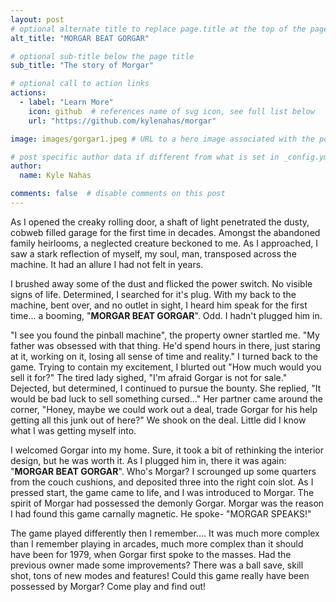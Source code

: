 ```yaml
---
layout: post
# optional alternate title to replace page.title at the top of the page
alt_title: "MORGAR BEAT GORGAR"

# optional sub-title below the page title
sub_title: "The story of Morgar"

# optional call to action links
actions:
  - label: "Learn More"
    icon: github  # references name of svg icon, see full list below
    url: "https://github.com/kylenahas/morgar"

image: images/gorgar1.jpeg # URL to a hero image associated with the post (e.g., /assets/page-pic.jpg)

# post specific author data if different from what is set in _config.yml 
author:
  name: Kyle Nahas

comments: false  # disable comments on this post
---
```


As I opened the creaky rolling door, a shaft of light penetrated the dusty, cobweb filled garage for the first time in decades. Amongst the abandoned family heirlooms, a neglected creature beckoned to me. As I approached, I saw a stark reflection of myself, my soul, man, transposed across the machine. It had an allure I had not felt in years.

I brushed away some of the dust and flicked the power switch. No visible signs of life. Determined, I searched for it's plug. With my back to the machine, bent over, and no outlet in sight, I heard him speak for the first time... a booming, "**MORGAR BEAT GORGAR**".  Odd. I hadn't plugged him in. 

"I see you found the pinball machine", the property owner startled me. "My father was obsessed with that thing. He'd spend hours in there, just staring at it, working on it, losing all sense of time and reality." I turned back to the game. Trying to contain my excitement, I blurted out "How much would you sell it for?" The tired lady sighed, "I'm afraid Gorgar is not for sale." Dejected, but determined, I continued to pursue the bounty. She replied, "It would be bad luck to sell something cursed..." Her partner came around the corner, "Honey, maybe we could work out a deal, trade Gorgar for his help getting all this junk out of here?" We shook on the deal. Little did I know what I was getting myself into. 

I welcomed Gorgar into my home. Sure, it took a bit of rethinking the interior design, but he was worth it. As I plugged him in, there it was again: "**MORGAR BEAT GORGAR**". Who's Morgar? I scrounged up some quarters from the couch cushions, and deposited three into the right coin slot. As I pressed start, the game came to life, and I was introduced to Morgar. The spirit of Morgar had possessed the demonly Gorgar. Morgar was the reason I had found this game carnally magnetic. He spoke- "MORGAR SPEAKS!"

The game played differently then I remember.... It was much more complex than I remember playing in arcades, much more complex than it should have been for 1979, when Gorgar first spoke to the masses. Had the previous owner made some improvements? There was a ball save, skill shot, tons of new modes and features! Could this game really have been possessed by Morgar? Come play and find out!



